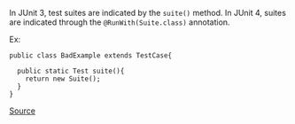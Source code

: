 In JUnit 3, test suites are indicated by the `suite()` method. In JUnit 4, suites are indicated through the `@RunWith(Suite.class)` annotation.

Ex:

```
public class BadExample extends TestCase{

  public static Test suite(){
    return new Suite();
  }
}
```

[Source](https://pmd.github.io/pmd-5.3.3/pmd-java/rules/java/migrating.html#JUnit4SuitesShouldUseSuiteAnnotation)
